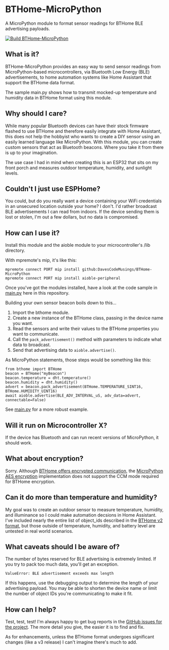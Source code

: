 # BTHome-MicroPython
A MicroPython module to format sensor readings for BTHome BLE advertising payloads.

[![Build BTHome-MicroPython](https://github.com/DavesCodeMusings/BTHome-MicroPython/actions/workflows/build.yml/badge.svg?branch=main)](https://github.com/DavesCodeMusings/BTHome-MicroPython/actions/workflows/build.yml)

## What is it?
BTHome-MicroPython provides an easy way to send sensor readings from MicroPython-based microcontrollers, via Bluetooth Low Energy (BLE) advertisements, to home automation systems like Home Assistant that support the BTHome data format.

The sample main.py shows how to transmit mocked-up temperature and humidity data in BTHome format using this module.

## Why should I care?
While many popular Bluetooth devices can have their stock firmware flashed to use BTHome and therefore easily integrate with Home Assistant, this does not help the hobbyist who wants to create a DIY sensor using an easily learned language like MicroPython. With this module, you can create custom sensors that act as Bluetooth beacons. Where you take it from there is up to your imagination.

The use case I had in mind when creating this is an ESP32 that sits on my front porch and measures outdoor temperature, humidity, and sunlight levels. 

## Couldn't I just use ESPHome?
You could, but do you really want a device containing your WiFi credentials in an unsecured location outside your home? I don't. I'd rather broadcast BLE advertisements I can read from indoors. If the device sending them is lost or stolen, I'm out a few dollars, but no data is compromised.

## How can I use it?
Install this module and the aioble module to your microcontroller's /lib directory.

With mpremote's mip, it's like this:

```
mpremote connect PORT mip install github:DavesCodeMusings/BTHome-MicroPython
mpremote connect PORT mip install aioble-peripheral
```

Once you've got the modules installed, have a look at the code sample in [main.py](main.py) here in this repository.

Building your own sensor beacon boils down to this...
1. Import the bthome module.
2. Create a new instance of the BTHome class, passing in the device name you want.
3. Read the sensors and write their values to the BTHome properties you want to communicate.
4. Call the `pack_advertisement()` method with parameters to indicate what data to broadcast.
5. Send that advertising data to `aioble.advertise()`.

As MicroPython statements, those steps would be something like this:

```
from bthome import BTHome
beacon = BTHome("myBeacon")
beacon.temperature = dht.temperature()
beacon.humidity = dht.humidity()
advert = beacon.pack_advertisement(BTHome.TEMPERATURE_SINT16, BTHome.HUMIDITY_UINT16)
await aioble.advertise(BLE_ADV_INTERVAL_uS, adv_data=advert, connectable=False)
```

See [main.py](main.py) for a more robust example.

## Will it run on Microcontroller X?
If the device has Bluetooth and can run recent versions of MicroPython, it should work.

## What about encryption?
Sorry. Although [BTHome offers encrypted communication](https://bthome.io/encryption/), the [MicroPython AES encryption](https://docs.micropython.org/en/latest/library/cryptolib.html) implementation does not support the CCM mode required for BTHome encryption.

## Can it do more than temperature and humidity?
My goal was to create an outdoor sensor to measure temperature, humidity, and illuminance so I could make automation decsions in Home Assistant. I've included nearly the entire list of object_ids described in the [BTHome v2 format](https://bthome.io/format), but those outside of temperature, humidity, and battery level are untested in real world scenarios.

## What caveats should I be aware of?
The number of bytes reserved for BLE advertising is extremely limited. If you try to pack too much data, you'll get an exception.

```
ValueError: BLE advertisement exceeds max length
```

If this happens, use the debugging output to determine the length of your advertising payload. You may be able to shorten the device name or limit the number of object IDs you're communicating to make it fit. 

## How can I help?
Test, test, test! I'm always happy to get bug reports in the [GitHub issues for the project](https://github.com/DavesCodeMusings/BTHome-MicroPython/issues). The more detail you give, the easier it is to find and fix.

As for enhancements, unless the BTHome format undergoes significant changes (like a v3 release) I can't imagine there's much to add.
